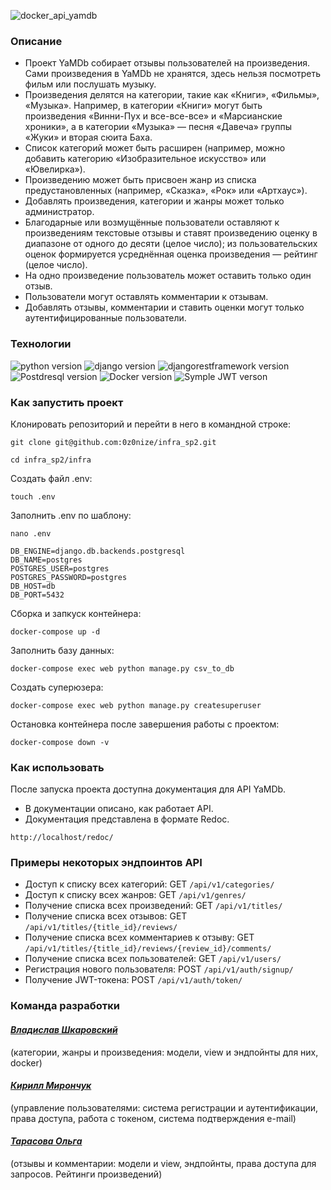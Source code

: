 ![docker_api_yamdb](https://user-images.githubusercontent.com/112638163/236439694-5e58b747-6413-42b4-86b9-760e26417b0a.png)

### Описание
* Проект YaMDb собирает отзывы пользователей на произведения. Сами произведения в YaMDb не хранятся, здесь нельзя посмотреть фильм или послушать музыку.
* Произведения делятся на категории, такие как «Книги», «Фильмы», «Музыка». Например, в категории «Книги» могут быть произведения «Винни-Пух и все-все-все» и «Марсианские хроники», а в категории «Музыка» — песня «Давеча» группы «Жуки» и вторая сюита Баха. 
* Список категорий может быть расширен (например, можно добавить категорию «Изобразительное искусство» или «Ювелирка»). 
* Произведению может быть присвоен жанр из списка предустановленных (например, «Сказка», «Рок» или «Артхаус»). 
* Добавлять произведения, категории и жанры может только администратор.
* Благодарные или возмущённые пользователи оставляют к произведениям текстовые отзывы и ставят произведению оценку в диапазоне от одного до десяти (целое число); из пользовательских оценок формируется усреднённая оценка произведения — рейтинг (целое число). 
* На одно произведение пользователь может оставить только один отзыв.
* Пользователи могут оставлять комментарии к отзывам.
* Добавлять отзывы, комментарии и ставить оценки могут только аутентифицированные пользователи.

### Технологии
![python version](https://img.shields.io/badge/Python-3.9.10-green?logo=python)
![django version](https://img.shields.io/badge/Django-3.2-green?logo=django)
![djangorestframework version](https://img.shields.io/badge/Django%20REST%20framework-3.12.4-green?logo=Django)
![Postdresql version](https://img.shields.io/badge/PotgreSQL-13.0-green?logo=postgresql)
![Docker version](https://img.shields.io/badge/Docker-23.0.5-green?logo=docker)
![Symple JWT verson](https://img.shields.io/badge/Simple%20JWT-%202.1.0-green?logo=JWT)

### Как запустить проект

Клонировать репозиторий и перейти в него в командной строке:

```
git clone git@github.com:0z0nize/infra_sp2.git
```

```
cd infra_sp2/infra
```

Cоздать файл .env:

```
touch .env
```

Заполнить .env по шаблону:

```
nano .env
```

```
DB_ENGINE=django.db.backends.postgresql
DB_NAME=postgres
POSTGRES_USER=postgres
POSTGRES_PASSWORD=postgres
DB_HOST=db
DB_PORT=5432 
```

Сборка и запкуск контейнера:

```
docker-compose up -d
```

Заполнить базу данных:

```
docker-compose exec web python manage.py csv_to_db
```

Создать суперюзера:

```
docker-compose exec web python manage.py createsuperuser
```

Остановка контейнера после завершения работы с проектом:

```
docker-compose down -v
```

### Как использовать
После запуска проекта доступна документация для API YaMDb. 
  - В документации описано, как работает API. 
  - Документация представлена в формате Redoc.
```
http://localhost/redoc/
```

### Примеры некоторых эндпоинтов API
* Доступ к списку всех категорий:
GET `/api/v1/categories/`
* Доступ к списку всех жанров:
GET `/api/v1/genres/`
* Получение списка всех произведений:
GET `/api/v1/titles/`
* Получение списка всех отзывов:
GET `/api/v1/titles/{title_id}/reviews/`
* Получение списка всех комментариев к отзыву:
GET `/api/v1/titles/{title_id}/reviews/{review_id}/comments/`
* Получение списка всех пользователей:
GET `/api/v1/users/`
* Регистрация нового пользователя:
POST `/api/v1/auth/signup/`
* Получение JWT-токена:
POST `/api/v1/auth/token/`



### Команда разработки
#### [_Владислав Шкаровский_](https://github.com/0z0nize)
(категории, жанры и произведения: модели, view и эндпойнты для них, docker)
#### [_Кирилл Мирончук_](https://github.com/kirillicetea)
(управление пользователями: система регистрации и аутентификации, права доступа, работа с токеном, система подтверждения e-mail)
#### [_Тарасова Ольга_](https://github.com/olga159)
(отзывы и комментарии: модели и view, эндпойнты, права доступа для запросов. Рейтинги произведений)
